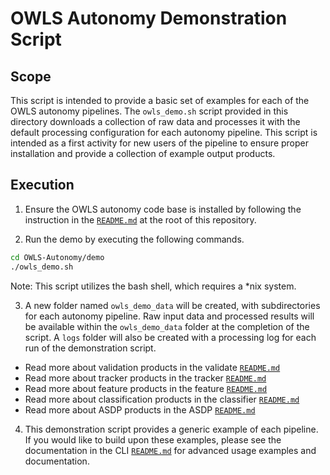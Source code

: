 # OWLS Autonomy Demonstration Script

## Scope
This script is intended to provide a basic set of examples for each of the OWLS autonomy pipelines.  The `owls_demo.sh` script provided in this directory downloads a collection of raw data and processes it with the default processing configuration for each autonomy pipeline. This script is intended as a first activity for new users of the pipeline to ensure proper installation and provide a collection of example output products.


## Execution
1. Ensure the OWLS autonomy code base is installed by following the instruction in the [`README.md`](../README.md) at the root of this repository.

2. Run the demo by executing the following commands.
```bash
cd OWLS-Autonomy/demo
./owls_demo.sh
```
Note: This script utilizes the bash shell, which requires a \*nix system.

3. A new folder named `owls_demo_data` will be created, with subdirectories for each autonomy pipeline.  Raw input data and processed results will be available within the `owls_demo_data` folder at the completion of the script.  A `logs` folder will also be created with a processing log for each run of the demonstration script. 
- Read more about validation products in the validate [`README.md`](../src/helm_dhm/validate/README.md)
- Read more about tracker products in the tracker [`README.md`](../src/helm_dhm/tracker/README.md)
- Read more about feature products in the feature [`README.md`](../src/helm_dhm/features/README.md)
- Read more about classification products in the classifier [`README.md`](../src/helm_dhm/classifier/README.md)
- Read more about ASDP products in the ASDP [`README.md`](../src/helm_dhm/asdp/README.md)

4. This demonstration script provides a generic example of each pipeline.  If you would like to build upon these examples, please see the documentation in the CLI [`README.md`](../src/cli/README.md) for advanced usage examples and documentation.
